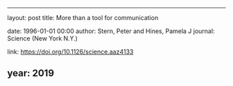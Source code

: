 ---
layout: post
title: More than a tool for communication

date: 1996-01-01 00:00
author: Stern, Peter and Hines, Pamela J
journal: Science (New York N.Y.)

link: https://doi.org/10.1126/science.aaz4133

year: 2019
----